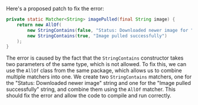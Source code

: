 Here's a proposed patch to fix the error:
```java
private static Matcher<String> imagePulled(final String image) {
    return new AllOf(
        new StringContains(false, "Status: Downloaded newer image for " + image),
        new StringContains(true, "Image pulled successfully")
    );
}
```
The error is caused by the fact that the `StringContains` constructor takes two parameters of the same type, which is not allowed. To fix this, we can use the `AllOf` class from the same package, which allows us to combine multiple matchers into one. We create two `StringContains` matchers, one for the "Status: Downloaded newer image" string and one for the "Image pulled successfully" string, and combine them using the `AllOf` matcher. This should fix the error and allow the code to compile and run correctly.